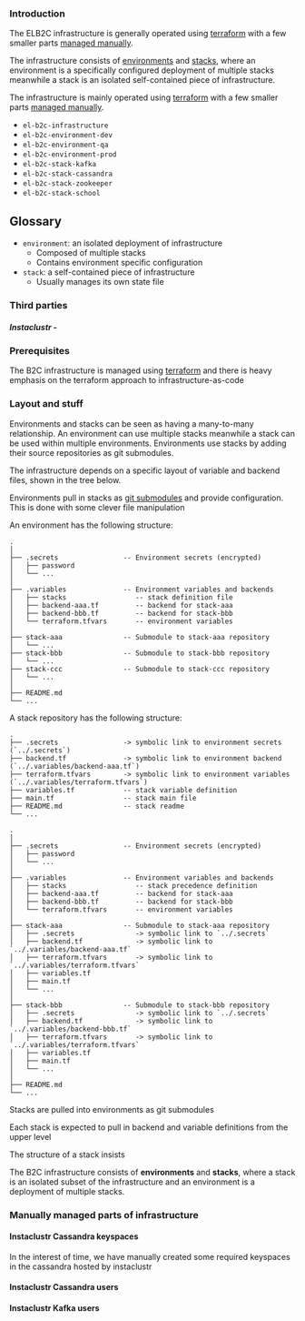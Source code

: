 


### Introduction

The ELB2C infrastructure is generally operated using [terraform][] with a few smaller parts [managed manually][].

The infrastructure consists of [environments][] and [stacks][], where an environment is a specifically
configured deployment of multiple stacks meanwhile a stack is an isolated self-contained piece of infrastructure.

The infrastructure is mainly operated using [terraform][] with a few smaller parts [managed manually][].

- `el-b2c-infrastructure`
- `el-b2c-environment-dev`
- `el-b2c-environment-qa`
- `el-b2c-environment-prod`
- `el-b2c-stack-kafka`
- `el-b2c-stack-cassandra`
- `el-b2c-stack-zookeeper`
- `el-b2c-stack-school`


## Glossary


- `environment`: an isolated deployment of infrastructure
    - Composed of multiple stacks
    - Contains environment specific configuration
- `stack`: a self-contained piece of infrastructure
    - Usually manages its own state file

### Third parties

##### Instaclustr - 


### Prerequisites


The B2C infrastructure is managed using [terraform][] and there is heavy emphasis on the terraform approach
to infrastructure-as-code


### Layout and stuff

Environments and stacks can be seen as having a many-to-many relationship. An environment can use multiple
stacks meanwhile a stack can be used within multiple environments. Environments use stacks by adding their
source repositories as git submodules.

The infrastructure depends on a specific layout of variable and backend files, shown in the tree below.

Environments pull in stacks as [git submodules][] and provide configuration. This is
done with some clever file manipulation

An environment has the following structure:

```
.
│
├── .secrets                -- Environment secrets (encrypted)
│   ├── password
│   └── ...
│
├── .variables              -- Environment variables and backends
│   ├── stacks                 -- stack definition file
│   ├── backend-aaa.tf         -- backend for stack-aaa
│   ├── backend-bbb.tf         -- backend for stack-bbb
│   └── terraform.tfvars       -- environment variables
│
├── stack-aaa               -- Submodule to stack-aaa repository
│   └── ...
├── stack-bbb               -- Submodule to stack-bbb repository
│   └── ...
├── stack-ccc               -- Submodule to stack-ccc repository
│   └── ...
│
├── README.md
└── ...
```

A stack repository has the following structure:
```
.
├── .secrets                -> symbolic link to environment secrets   (`../.secrets`)
├── backend.tf              -> symbolic link to environment backend   (`../.variables/backend-aaa.tf`)
├── terraform.tfvars        -> symbolic link to environment variables (`../.variables/terraform.tfvars`)
├── variables.tf            -- stack variable definition
├── main.tf                 -- stack main file
├── README.md               -- stack readme
└── ...
```


```
.
│
├── .secrets                -- Environment secrets (encrypted)
│   ├── password
│   └── ...
│
├── .variables              -- Environment variables and backends
│   ├── stacks                 -- stack precedence definition
│   ├── backend-aaa.tf         -- backend for stack-aaa
│   ├── backend-bbb.tf         -- backend for stack-bbb
│   └── terraform.tfvars       -- environment variables
│
├── stack-aaa               -- Submodule to stack-aaa repository
│   ├── .secrets               -> symbolic link to `../.secrets`
│   ├── backend.tf             -> symbolic link to `../.variables/backend-aaa.tf`
│   ├── terraform.tfvars       -> symbolic link to `../.variables/terraform.tfvars`
│   ├── variables.tf
│   ├── main.tf
│   └── ...
│
├── stack-bbb               -- Submodule to stack-bbb repository
│   ├── .secrets               -> symbolic link to `../.secrets`
│   ├── backend.tf             -> symbolic link to `../.variables/backend-bbb.tf`
│   ├── terraform.tfvars       -> symbolic link to `../.variables/terraform.tfvars`
│   ├── variables.tf
│   ├── main.tf
│   └── ...
│
├── README.md
└── ...
```

Stacks are pulled into environments as git submodules

Each stack is expected to pull in backend and variable definitions from the upper level

 The structure of a stack insists

The B2C infrastructure consists of **environments** and **stacks**, where a stack is an isolated subset of the
infrastructure and an environment is a deployment of multiple stacks.


### Manually managed parts of infrastructure

#### Instaclustr Cassandra keyspaces

In the interest of time, we have manually created some required keyspaces in the cassandra hosted by instaclustr

#### Instaclustr Cassandra users

#### Instaclustr Kafka users



[terraform]: https://terraform.io
"Terraform is one of the most popular infrastructure as code tools on the market"

[git submodules]: https://git-scm.com/book/en/v2/Git-Tools-Submodules
"Git submodules provides a way for a repository to reference other repositories"

[environments]: https://terraform.io
"Terraform is one of the most popular infrastructure as code tools on the market"

[stacks]: #stacks
"Terraform is one of the most popular infrastructure as code tools on the market"

[managed manually]: #manually-managed-parts-of-infrastructure
"In some cases because it is not possible to automate or in others because we hadn't done it yet"